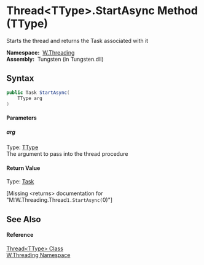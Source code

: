 Thread&lt;TType>.StartAsync Method (TType)
==========================================
   Starts the thread and returns the Task associated with it

  **Namespace:**  [W.Threading][1]  
  **Assembly:**  Tungsten (in Tungsten.dll)

Syntax
------

```csharp
public Task StartAsync(
	TType arg
)
```

#### Parameters

##### *arg*
Type: [TType][2]  
The argument to pass into the thread procedure

#### Return Value
Type: [Task][3]  

[Missing &lt;returns> documentation for "M:W.Threading.Thread`1.StartAsync(`0)"]


See Also
--------

#### Reference
[Thread&lt;TType> Class][2]  
[W.Threading Namespace][1]  

[1]: ../README.md
[2]: README.md
[3]: http://msdn.microsoft.com/en-us/library/dd235678